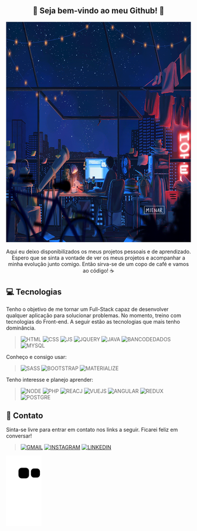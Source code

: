 <div align="center">
   <h2>🦚 Seja bem-vindo ao meu Github! 🦚</h2>
   <img height="600em" src="https://github.com/CipherCrow/CipherCrow/blob/main/Github-darkmode-img.gif?raw=true"/>
   <p>
      Aqui eu deixo disponibilizados os meus projetos pessoais e de aprendizado. Espero que se sinta a vontade de ver os meus projetos e acompanhar a minha         evolução junto comigo. Então sirva-se de um copo de café e vamos ao código! ☕
   </p>
</div>

## 💻 Tecnologias 
Tenho o objetivo de me tornar um Full-Stack capaz de desenvolver qualquer aplicação para solucionar problemas. No momento, treino com tecnologias do Front-end. A seguir estão as tecnologias que mais tenho dominância.
>![HTML](https://img.shields.io/badge/HTML5-E34F26?style=for-the-badge&logo=html5&logoColor=white)
>![CSS](https://img.shields.io/badge/CSS3-1572B6?style=for-the-badge&logo=css3&logoColor=white)
>![JS](https://img.shields.io/badge/JavaScript-323330?style=for-the-badge&logo=javascript&logoColor=F7DF1E)
>![JQUERY](https://img.shields.io/badge/jQuery-0769AD?style=for-the-badge&logo=jquery&logoColor=white)
>![JAVA](https://img.shields.io/badge/Java-ED8B00?style=for-the-badge&logo=java&logoColor=white)
>![BANCODEDADOS](https://img.shields.io/badge/SQL_Banco_de_dados-07405E?style=for-the-badge&logo=sqlite&logoColor=white)
>![MYSQL](https://img.shields.io/badge/MySQL-00000F?style=for-the-badge&logo=mysql&logoColor=white)

Conheço e consigo usar:
>![SASS](https://img.shields.io/badge/Sass-CC6699?style=for-the-badge&logo=sass&logoColor=white)
>![BOOTSTRAP](https://img.shields.io/badge/Bootstrap-563D7C?style=for-the-badge&logo=bootstrap&logoColor=white)
>![MATERIALIZE](https://img.shields.io/badge/MaterializeCss-ee6e73?style=for-the-badge&logo=css3&logoColor=white)

Tenho interesse e planejo aprender:
>![NODE](https://img.shields.io/badge/Node.js-43853D?style=for-the-badge&logo=node.js&logoColor=white)
>![PHP](https://img.shields.io/badge/PHP-777BB4?style=for-the-badge&logo=php&logoColor=white)
>![REACJ](https://img.shields.io/badge/React-20232A?style=for-the-badge&logo=react&logoColor=61DAFB)
>![VUEJS](https://img.shields.io/badge/Vue.js-35495E?style=for-the-badge&logo=vue.js&logoColor=4FC08D)
>![ANGULAR](https://img.shields.io/badge/Angular-DD0031?style=for-the-badge&logo=angular&logoColor=white)
>![REDUX](https://img.shields.io/badge/Redux-593D88?style=for-the-badge&logo=redux&logoColor=white)
>![POSTGRE](https://img.shields.io/badge/PostgreSQL-316192?style=for-the-badge&logo=postgresql&logoColor=white)

## 📱 Contato
Sinta-se livre para entrar em contato nos links a seguir. Ficarei feliz em conversar!
>[![GMAIL](https://img.shields.io/badge/Gmail-D14836?style=for-the-badge&logo=gmail&logoColor=white)](mailto:jonastorquatro@gmail.com)
>[![INSTAGRAM](https://img.shields.io/badge/Instagram-E4405F?style=for-the-badge&logo=instagram&logoColor=white)](https://www.instagram.com/jtonoquarto/)
>[![LINKEDIN](https://img.shields.io/badge/LinkedIn-0077B5?style=for-the-badge&logo=linkedin&logoColor=white)](https://www.linkedin.com/in/jonastorquatro/)

![Snake animation](https://github.com/CipherCrow/CipherCrow/blob/output/github-contribution-grid-snake.svg)
